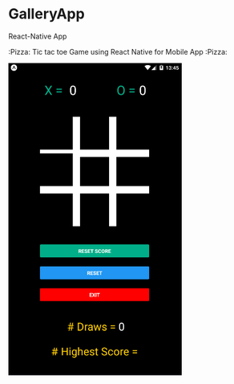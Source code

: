 # GalleryApp
React-Native App


:Pizza: Tic tac toe Game using React Native for Mobile App :Pizza:

![alt text](./image/TicTacToe.png)
